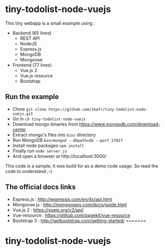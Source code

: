 # tiny-todolist-node-vuejs

This tiny webapp is a small example using :
- Backend (65 lines)
  - REST API
  - NodeJS
  - Express.js
  - MongoDB
  - Mongoose
- Frontend (77 lines)
  - Vue.js 2
  - Vue.js resource
  - Bootstrap

Run the example
-----
- Clone `git clone https://github.com/zkafr/tiny-todolist-node-vuejs.git`
- Go in `cd tiny-todolist-node-vuejs`
- Download mongo binaries from https://www.mongodb.com/download-center
- Extract mongo's files into `bin/` directory
- Run MongoDB `bin/mongod --dbpath=db --port 27017`
- Install node packages `npm install`
- Finally run `node server.js`
- And open a browser at http://localhost:3000/ 

This code is a sample, it was build for as a demo code usage. So read the code to understand ;-)

The official docs links
-----
- Express.js : http://expressjs.com/en/4x/api.html
- Mongoose.js : http://mongoosejs.com/docs/guide.html
- Vue.js 2 : https://vuejs.org/v2/api/
- Vue-resource : https://github.com/pagekit/vue-resource
- Bootstrap 3 : http://getbootstrap.com/getting-started/
=======
# tiny-todolist-node-vuejs